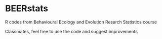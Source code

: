 # BEERstats
R codes from Behavioural Ecology and Evolution Resarch Statistics course 

Classmates, feel free to use the code and suggest improvements
